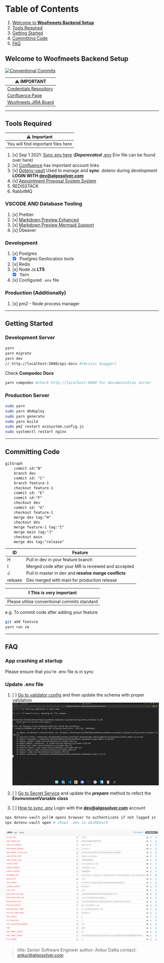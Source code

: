 # Table of Contents

1. [Welcome to **Woofmeets Backend Setup**](#intro)
2. [Tools Required](#tools)
3. [Getting Started](#started)
4. [Committing Code](#commit)
5. [FAQ](#faq)

## Welcome to **Woofmeets Backend Setup** <a name="intro"></a>

[![Conventional Commits](https://img.shields.io/badge/Conventional%20Commits-1.0.0-%23FE5196?logo=conventionalcommits&logoColor=white)](https://conventionalcommits.org)

| :warning: **IMPORTANT** |
| ---- |
| [Credentials Repository](https://algosolver-llc.atlassian.net/wiki/spaces/WBD/pages/319455497/Platform+Credentials)     |
| [Confluence Page](https://algosolver-llc.atlassian.net/wiki/spaces/WBD/pages/319193150/Development+Roadmap)|
| [Woofmeets JIRA Board](https://algosolver-llc.atlassian.net/jira/software/c/projects/WOOF/boards/45)|

---

## Tools Required <a name="tools"></a>

| :warning: Important |
| --- |
| You will find important files here |

1. [x] Sep 1 2021: [Sync env here](#env-how-to) (***Deperecated*** [.env](https://drive.google.com/drive/folders/1qj65FuDoKqRkBur2JjVA_qhXryiQSv24?usp=sharing) Env file can be found  over here)
2. [x] [Confluence](https://algosolver-llc.atlassian.net/wiki/spaces/WBD/pages/319455497/Platform+Credentials) has important account links
3. [x] [Dotenv-vault](https://www.dotenv.org/docs/getting-started/with-dotenv-vault) Used to manage and **sync** .dotenv during development **LOGIN WITH dev@algosolver.com**
4. [x] [Appointment Proposal System System](./documentation/appointment/appointment-system.MD)
5. REDISSTACK
6. RabbitMQ

### VSCODE AND Database Tooling

1. [x] Prettier
2. [x] [Markdown Preview Enhanced](https://marketplace.visualstudio.com/items?itemName=shd101wyy.markdown-preview-enhanced)
3. [x] [Markdown Preview Mermaid Support](https://marketplace.visualstudio.com/items?itemName=bierner.markdown-mermaid)
4. [x] Dbeaver

### Development

1. [x] Postgres
    - [x] Postgres Geolocation tools
2. [x] Redis
3. [x] Node Js **LTS**
    - [x] Yarn
4. [x] Configured `.env` file  

### Production (Additionally)

1. [x] pm2 - Node process manager

---

## Getting Started <a name="started"></a>

### Development Server

```bash
yarn
yarn migrate
yarn dev
// http://localhost:5000/api-docs #(Access Swagger)
```

Check **Compodoc Docs**

```bash
yarn compodoc #check http://localhost:8080 for documentation server
```

### Production Server

```bash
sudo yarn
sudo yarn dbdeploy
sudo yarn generate
sudo yarn build
sudo pm2 restart ecosystem.config.js
sudo systemctl restart nginx
```

---

## Committing Code <a name="commit"></a>

```mermaid
gitGraph
    commit id:"B"
    branch dev
    commit id: "C"
    branch feature-1
    checkout feature-1
    commit id: "E"
    commit id:"F"
    checkout dev
    commit id: "G"
    checkout feature-1
    merge dev tag:"H"
    checkout dev
    merge feature-1 tag:"I"
    merge main tag:"J"
    checkout main
    merge dev tag:"release"
```

| ID | Feature |
| ---| ------- |
| H  | Pull in dev in your feature branch |
| I | Merged code after your MR is reviewed and accepted |
| J | Pull in master in dev and **resolve merge conflicts**
| release | Dev merged with main for production release |

| :exclamation: This is very important |
| ------------------------------------ |
| Please utilize conventional commits standard |

e.g. To commit code after adding your feature

```bash
git add feature
yarn run cm
```

---

## FAQ <a name="faq"></a>

### App crashing at startup

Please ensure that you're .env file is in sync

### Update .env file

1. [ ] [Go to validator config](./src/global/config/config-validator.ts) and then update the schema with proper validation ![With message](./documentation/forgot-env.png)

2. [ ] [Go to Secret Service](./src/secret/secret.service.ts) and update the ***prepare*** method to refect the **EnvironmentVariable class**

3. [ ] [How to sync .env](https://www.dotenv.org/docs/getting-started/with-dotenv-vault) Login with the **dev@algosolver.com** account <a name="env-how-to"></a> 

```bash
npx dotenv-vault pull# opens browser to authenticate if not logged in
npx dotenv-vault open # shows .env in dashboard
```

![.ENV DASHBOARD DEMO](./documentation/dotenv-demo.png)

> title: Senior Software Engineer
> author: Ankur Datta
> contact: ankur@algosolver.com
